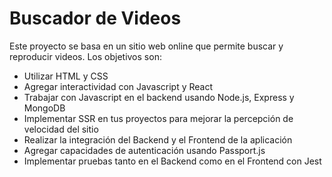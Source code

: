 # Buscador de Videos

Este proyecto se basa en un sitio web online que permite buscar y reproducir videos.
Los objetivos son:
- Utilizar HTML y CSS 
-  Agregar interactividad con Javascript y React
- Trabajar con Javascript en el backend usando Node.js, Express y MongoDB
- Implementar SSR en tus proyectos para mejorar la percepción de velocidad del sitio
- Realizar la integración del Backend y el Frontend de la aplicación
- Agregar capacidades de autenticación usando Passport.js
- Implementar pruebas tanto en el Backend como en el Frontend con Jest

